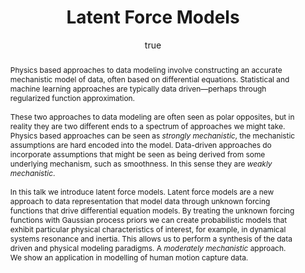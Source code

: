 ---
abstract: "Physics based approaches to data modeling involve constructing an accurate
  mechanistic model of data, often based on differential equations. Statistical and
  machine learning approaches are typically data driven\u2014perhaps through regularized
  function approximation.\\\n\\\nThese two approaches to data modeling are often seen
  as polar opposites, but in reality they are two different ends to a spectrum of
  approaches we might take. Physics based approaches can be seen as *strongly mechanistic*,
  the mechanistic assumptions are hard encoded into the model. Data-driven approaches
  do incorporate assumptions that might be seen as being derived from some underlying
  mechanism, such as smoothness. In this sense they are *weakly mechanistic*.\\\n\\\nIn
  this talk we introduce latent force models. Latent force models are a new approach
  to data representation that model data through unknown forcing functions that drive
  differential equation models. By treating the unknown forcing functions with Gaussian
  process priors we can create probabilistic models that exhibit particular physical
  characteristics of interest, for example, in dynamical systems resonance and inertia.
  This allows us to perform a synthesis of the data driven and physical modeling paradigms.
  A *moderately mechanistic* approach. We show an application in modelling of human
  motion capture data."
author:
- family: Lawrence
  given: Neil D.
  gscholar: r3SJcvoAAAAJ
  institute: University of Sheffield
  twitter: lawrennd
  url: http://inverseprobability.com
categories:
- Lawrence-bayes11
day: '6'
errata: []
extras: []
group: ''
key: Lawrence-bayes11
layout: talk
linkpdf: ftp://ftp.dcs.shef.ac.uk/home/neil/lfm_bayes250.pdf
month: 9
mp3: ftp://ftp.dcs.shef.ac.uk/home/neil/110906_lfm_bayes250.mp3
published: 2011-09-06
section: pre
title: Latent Force Models
venue: Bayes 250 Workshop, University of Edinburgh, U.K.
year: '2011'
---